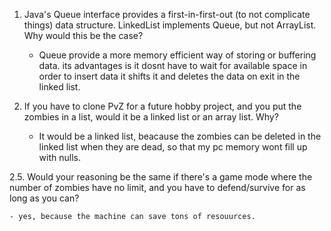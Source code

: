 1. Java's Queue interface provides a first-in-first-out (to not complicate things) data structure. LinkedList implements Queue, but not ArrayList. Why would this be the case?

	- Queue provide a more memory efficient way of storing or buffering data. its advantages is it dosnt have to wait for available space in order to insert data it shifts it and deletes the data on exit in the linked list.

2. If you have to clone PvZ for a future hobby project, and you put the zombies in a list, would it be a linked list or an array list.  Why?

	- It would be a linked list, beacause the zombies can be deleted in the linked list when they are dead, so that my pc memory wont fill up with nulls.

2.5. Would your reasoning be the same if there's a game mode where the number of zombies have no limit, and you have to defend/survive for as long as you can?
	
	- yes, because the machine can save tons of resouurces.
